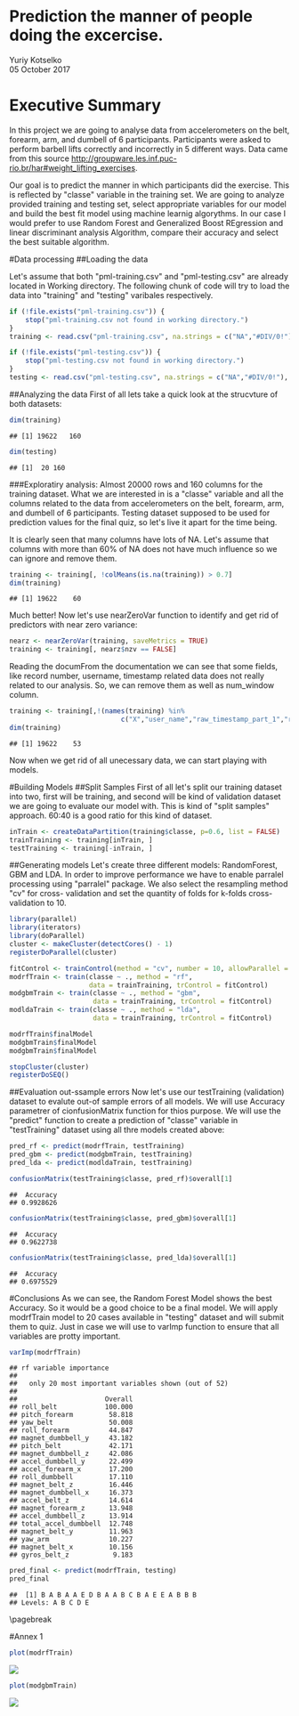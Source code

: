 # Prediction the manner of people doing the excercise.
Yuriy Kotselko  
05 October 2017  


# Executive Summary
In this project we are going to analyse data from accelerometers on the belt, forearm, arm, and dumbell of  6 participants. Participants were asked to perform barbell lifts correctly and incorrectly in 5 different ways. Data came from this source http://groupware.les.inf.puc-rio.br/har#weight_lifting_exercises.

Our goal is to predict  the manner in which participants did the exercise. This is reflected by  "classe" variable in the training set. We are going to analyze provided training and testing set, select appropriate variables for our model and build the best fit model using machine learnig algorythms. In our case I would prefer to use Random Forest and Generalized Boost REgression and linear discriminant analysis Algorithm, compare their accuracy and select the best suitable algorithm.

#Data processing
##Loading the data

Let's assume that both "pml-training.csv" and "pml-testing.csv" are already located in Working directory. The following chunk of code will try to load the data into "training" and "testing" varibales respectively.


```r
if (!file.exists("pml-training.csv")) {
    stop("pml-training.csv not found in working directory.")
}
training <- read.csv("pml-training.csv", na.strings = c("NA","#DIV/0!"), header = TRUE)

if (!file.exists("pml-testing.csv")) {
    stop("pml-testing.csv not found in working directory.")
}
testing <- read.csv("pml-testing.csv", na.strings = c("NA","#DIV/0!"), header = TRUE)
```

##Analyzing the data
First of all lets take a quick look at the strucvture of both datasets:


```r
dim(training)
```

```
## [1] 19622   160
```

```r
dim(testing)
```

```
## [1]  20 160
```

###Exploratiry analysis:
Almost 20000 rows and 160 columns for the training dataset. What we are interested in is a "classe" variable and all the columns related to the data from accelerometers on the belt, forearm, arm, and dumbell of 6 participants. Testing dataset supposed to be used for prediction values for the final quiz, so let's live it apart for the time being.

It is clearly seen that many columns have lots of NA. Let's assume that columns with more than 60% of NA does not have much influence so we can ignore and remove them.


```r
training <- training[, !colMeans(is.na(training)) > 0.7]
dim(training)
```

```
## [1] 19622    60
```

Much better! Now let's use nearZeroVar function to identify and get rid of predictors with near zero variance:


```r
nearz <- nearZeroVar(training, saveMetrics = TRUE)
training <- training[, nearz$nzv == FALSE]
```

Reading the documFrom the documentation we can see that some fields, like record number, username, timestamp related data does not really related to our analysis. So, we can remove them as well as num_window column.


```r
training <- training[,!(names(training) %in% 
                            c("X","user_name","raw_timestamp_part_1","raw_timestamp_part_2","cvtd_timestamp","num_window"))]
dim(training)
```

```
## [1] 19622    53
```
Now when we get rid of all unecessary data, we can start playing with models.

#Building Models
##Split Samples
First of all let's split our training dataset into two, first will be training, and second will be kind of validation dataset we are going to evaluate our model with. This is kind of "split samples" approach.  60:40 is a good ratio for this kind of dataset.


```r
inTrain <- createDataPartition(training$classe, p=0.6, list = FALSE)
trainTraining <- training[inTrain, ]
testTraining <- training[-inTrain, ]
```

##Generating models
Let's create three different models: RandomForest, GBM and LDA. In order to improve performance we have to enable parralel processing using "parralel" package. We also select the resampling method "cv" for cross- validation and set the quantity of folds for k-folds cross-validation to 10.


```r
library(parallel)
library(iterators)
library(doParallel)
cluster <- makeCluster(detectCores() - 1)
registerDoParallel(cluster)

fitControl <- trainControl(method = "cv", number = 10, allowParallel = TRUE)
modrfTrain <- train(classe ~ ., method = "rf", 
                    data = trainTraining, trControl = fitControl)
modgbmTrain <- train(classe ~ ., method = "gbm", 
                     data = trainTraining, trControl = fitControl)
modldaTrain <- train(classe ~ ., method = "lda", 
                     data = trainTraining, trControl = fitControl)

modrfTrain$finalModel
modgbmTrain$finalModel
modgbmTrain$finalModel

stopCluster(cluster)
registerDoSEQ()
```

##Evaluation out-ssample errors
Now let's use our testTraining (validation) dataset to evalute out-of sample errors of all models. We will use Accuracy parametrer of cionfusionMatrix function for thios purpose. We will use the "predict" function to create a prediction of "classe" variable in "testTraining" dataset using all thre models created above:


```r
pred_rf <- predict(modrfTrain, testTraining)
pred_gbm <- predict(modgbmTrain, testTraining)
pred_lda <- predict(modldaTrain, testTraining)

confusionMatrix(testTraining$classe, pred_rf)$overall[1]
```

```
##  Accuracy 
## 0.9928626
```

```r
confusionMatrix(testTraining$classe, pred_gbm)$overall[1]
```

```
##  Accuracy 
## 0.9622738
```

```r
confusionMatrix(testTraining$classe, pred_lda)$overall[1]
```

```
##  Accuracy 
## 0.6975529
```

#Conclusions
As we can see, the Random Forest Model shows the best Accuracy. So it would be a good choice to be a final model. We will apply modrfTrain model to 20 cases available in "testing" dataset and will submit them to quiz. Just in case we will use to varImp function to ensure that all variables are protty important.


```r
varImp(modrfTrain)
```

```
## rf variable importance
## 
##   only 20 most important variables shown (out of 52)
## 
##                      Overall
## roll_belt            100.000
## pitch_forearm         58.818
## yaw_belt              50.008
## roll_forearm          44.847
## magnet_dumbbell_y     43.182
## pitch_belt            42.171
## magnet_dumbbell_z     42.086
## accel_dumbbell_y      22.499
## accel_forearm_x       17.200
## roll_dumbbell         17.110
## magnet_belt_z         16.446
## magnet_dumbbell_x     16.373
## accel_belt_z          14.614
## magnet_forearm_z      13.948
## accel_dumbbell_z      13.914
## total_accel_dumbbell  12.748
## magnet_belt_y         11.963
## yaw_arm               10.227
## magnet_belt_x         10.156
## gyros_belt_z           9.183
```

```r
pred_final <- predict(modrfTrain, testing)
pred_final
```

```
##  [1] B A B A A E D B A A B C B A E E A B B B
## Levels: A B C D E
```

\pagebreak

#Annex 1

```r
plot(modrfTrain)
```

![](MachineLearning_files/figure-html/data_plot_1-1.png)<!-- -->

```r
plot(modgbmTrain)
```

![](MachineLearning_files/figure-html/data_plot_1-2.png)<!-- -->
